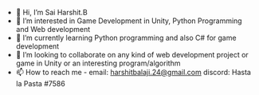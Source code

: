 - 👋 Hi, I’m Sai Harshit.B
- 👀 I’m interested in Game Development in Unity, Python Programming and Web development
- 🌱 I’m currently learning Python programming and also C# for game development
- 💞️ I’m looking to collaborate on any kind of web development project or game in Unity or an interesting program/algorithm
- 📫 How to reach me - email: harshitbalaji.24@gmail.com
                       discord: Hasta la Pasta #7586

<!---
Rostemelov/Rostemelov is a ✨ special ✨ repository because its `README.md` (this file) appears on your GitHub profile.
You can click the Preview link to take a look at your changes.
--->
